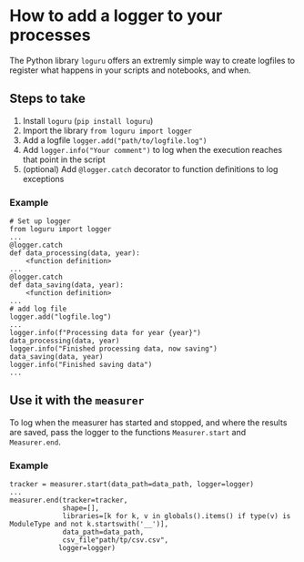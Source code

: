 # How to add a logger to your processes
The Python library `loguru` offers an extremly simple way to create logfiles to register what happens in your scripts and notebooks, and when.
## Steps to take
1. Install `loguru` (`pip install loguru`)
2. Import the library `from loguru import logger`
3. Add a logfile `logger.add("path/to/logfile.log")`
4. Add `logger.info("Your comment")` to log when the execution reaches that point in the script
5. (optional) Add `@logger.catch` decorator to function definitions to log exceptions

### Example
```
# Set up logger
from loguru import logger
...
@logger.catch
def data_processing(data, year):
    <function definition>
...
@logger.catch
def data_saving(data, year):
    <function definition>
...
# add log file
logger.add("logfile.log")
...
logger.info(f"Processing data for year {year}")
data_processing(data, year)
logger.info("Finished processing data, now saving")
data_saving(data, year)
logger.info("Finished saving data")
...
```

## Use it with the `measurer`
To log when the measurer has started and stopped, and where the results are saved, pass the logger to the functions `Measurer.start` and `Measurer.end`.
### Example
```
tracker = measurer.start(data_path=data_path, logger=logger)
...
measurer.end(tracker=tracker,
             shape=[],
             libraries=[k for k, v in globals().items() if type(v) is ModuleType and not k.startswith('__')],
             data_path=data_path,
             csv_file"path/tp/csv.csv",
            logger=logger)
```